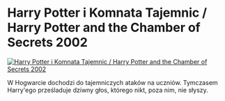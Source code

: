 Harry Potter i Komnata Tajemnic / Harry Potter and the Chamber of Secrets 2002 
=============
[![Harry Potter i Komnata Tajemnic / Harry Potter and the Chamber of Secrets 2002 ](http://vidos.pl/images/player.gif)](http://vidos.pl/harry-potter-i-komnata-tajemnic-harry-potter-and-the-chamber-of-secrets-2002)

 W Hogwarcie dochodzi do tajemniczych ataków na uczniów. Tymczasem Harry'ego prześladuje dziwny głos, którego nikt, poza nim, nie słyszy.
